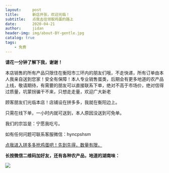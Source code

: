 ```yaml
---
layout:     post
title:      新店开张，欢迎光临！
subtitle:   点我去往领取鸡蛋的路上
date:       2020-04-21
author:     jidan
header-img: img/about-BY-gentle.jpg
catalog: true
tags:
    - 免费
---
```

**请花一分钟了解下我，谢谢！**

本店销售的所有产品只限住在衡阳市三环内的朋友们哦，不走快递，所有订单由本人我亲自送到您家！安全有保障！本人专业销售蛋类，后期会有更多地道的农产品上线，敬请期待，有需要的朋友可以直接联系下单，绝对不高于市场价，绝对信得过质量，坑蒙拐骗干不来，只想走走量，欢迎广大新老

顾客朋友们光临本店！店铺设在拼多多，我就在衡阳边上。

只需在线下单，一小时内就可送到，本人原因没送到可免单。

我们的宗旨是：宁愿我吃亏。

如有任何问题可联系客服微信：hyncpshsm

[点我进入拼多多抢鸡蛋吧！先到先得，数量有限，](https://mobile.yangkeduo.com/goods.html?_wv=41729&_wvx=10&goods_id=101523545663&page_from=0&share_uin=2VKF65ARD45NOUPSNG752YHELY_GEXDA&refer_share_id=s2g7km4hl1t79c4bnb7pwjasl1ujynqv&refer_share_uid=4270167021&refer_share_channel=qq#pushState)
 
**长按微信二维码加好友，还有各种农产品，地道的湖南味：**

![](https://img-blog.csdnimg.cn/20200422135832157.png)